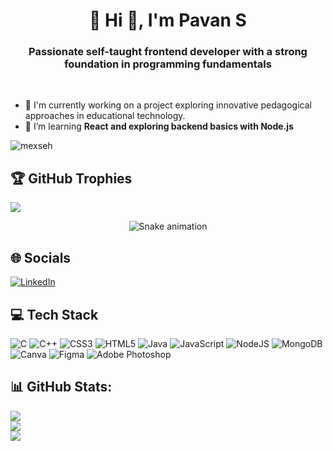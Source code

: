 <h1 align="center">💫 Hi 👋, I'm Pavan S</h1>
<h3 align="center">Passionate self-taught frontend developer with a strong foundation in programming fundamentals</h3><br>

- 🔭 I'm currently working on a project exploring innovative pedagogical approaches in educational technology.
- 🌱 I’m learning **React and exploring backend basics with Node.js**
  

<p align="left"> <img src="https://komarev.com/ghpvc/?username=mexseh&label=Profile%20views&color=1E90FF&style=flat" alt="mexseh" /> </p>

## 🏆 GitHub Trophies
![](https://github-profile-trophy.vercel.app/?username=mexseh&theme=gruvbox&no-frame=false&no-bg=true&margin-w=4)

<div align="center">
  <img src="https://profile-readme-generator.com/assets/snake.svg" alt="Snake animation" />
</div>


## 🌐 Socials
[![LinkedIn](https://img.shields.io/badge/LinkedIn-%230077B5.svg?logo=linkedin&logoColor=white)](https://linkedin.com/in/pavan-s-7503a7350) 


## 💻 Tech Stack
![C](https://img.shields.io/badge/c-%2300599C.svg?style=for-the-badge&logo=c&logoColor=white) ![C++](https://img.shields.io/badge/c++-%2300599C.svg?style=for-the-badge&logo=c%2B%2B&logoColor=white) ![CSS3](https://img.shields.io/badge/css3-%231572B6.svg?style=for-the-badge&logo=css3&logoColor=white) ![HTML5](https://img.shields.io/badge/html5-%23E34F26.svg?style=for-the-badge&logo=html5&logoColor=white) ![Java](https://img.shields.io/badge/java-%23ED8B00.svg?style=for-the-badge&logo=openjdk&logoColor=white) ![JavaScript](https://img.shields.io/badge/javascript-%23323330.svg?style=for-the-badge&logo=javascript&logoColor=%23F7DF1E) ![NodeJS](https://img.shields.io/badge/node.js-6DA55F?style=for-the-badge&logo=node.js&logoColor=white) ![MongoDB](https://img.shields.io/badge/MongoDB-%234ea94b.svg?style=for-the-badge&logo=mongodb&logoColor=white) ![Canva](https://img.shields.io/badge/Canva-%2300C4CC.svg?style=for-the-badge&logo=Canva&logoColor=white) ![Figma](https://img.shields.io/badge/figma-%23F24E1E.svg?style=for-the-badge&logo=figma&logoColor=white) ![Adobe Photoshop](https://img.shields.io/badge/adobe%20photoshop-%2331A8FF.svg?style=for-the-badge&logo=adobe%20photoshop&logoColor=white)


## 📊 GitHub Stats:
![](https://github-readme-stats.vercel.app/api?username=mexseh&theme=blue-green&hide_border=false&include_all_commits=true&count_private=true)<br/>
![](https://nirzak-streak-stats.vercel.app/?user=mexseh&theme=blue-green&hide_border=false)<br/>
![](https://github-readme-stats.vercel.app/api/top-langs/?username=mexseh&theme=blue-green&hide_border=false&include_all_commits=true&count_private=true&layout=compact)
